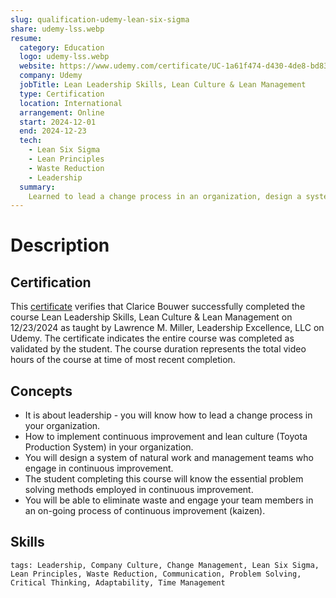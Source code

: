 ```yaml
---
slug: qualification-udemy-lean-six-sigma
share: udemy-lss.webp
resume:
  category: Education
  logo: udemy-lss.webp
  website: https://www.udemy.com/certificate/UC-1a61f474-d430-4de8-bd83-777efbb1f530/
  company: Udemy
  jobTitle: Lean Leadership Skills, Lean Culture & Lean Management
  type: Certification
  location: International
  arrangement: Online
  start: 2024-12-01
  end: 2024-12-23
  tech:
    - Lean Six Sigma
    - Lean Principles
    - Waste Reduction
    - Leadership
  summary:
    Learned to lead a change process in an organization, design a system of natural work and management teams who engage in continuous improvement, eliminate waste and engage team members in on-going process of continuous improvement (kaizen), and insights into lean culture (Toyota Production System).
---
```


# Description

## Certification

This [certificate](https://www.udemy.com/certificate/UC-1a61f474-d430-4de8-bd83-777efbb1f530/) verifies that Clarice Bouwer successfully completed the course Lean Leadership Skills, Lean Culture & Lean Management on 12/23/2024 as taught by Lawrence M. Miller, Leadership Excellence, LLC on Udemy. The certificate indicates the entire course was completed as validated by the student. The course duration represents the total video hours of the course at time of most recent completion.

## Concepts

- It is about leadership - you will know how to lead a change process in your organization.
- How to implement continuous improvement and lean culture (Toyota Production System) in your organization.
- You will design a system of natural work and management teams who engage in continuous improvement.
- The student completing this course will know the essential problem solving methods employed in continuous improvement.
- You will be able to eliminate waste and engage your team members in an on-going process of continuous improvement (kaizen).

## Skills

`tags: Leadership, Company Culture, Change Management, Lean Six Sigma, Lean Principles, Waste Reduction, Communication, Problem Solving, Critical Thinking, Adaptability, Time Management`
